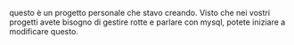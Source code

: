 questo è un progetto personale che stavo creando.
Visto che nei vostri progetti avete bisogno di gestire rotte e parlare con mysql, potete iniziare a modificare questo.